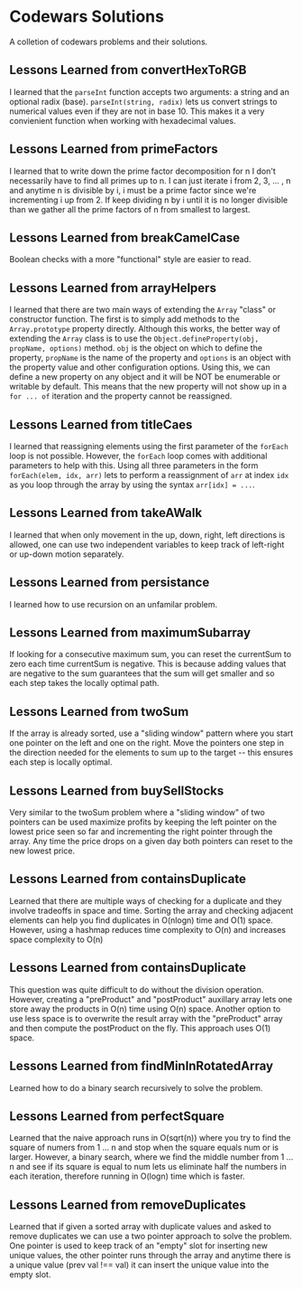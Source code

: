 # Codewars Solutions

A colletion of codewars problems and their solutions.

## Lessons Learned from convertHexToRGB

I learned that the `parseInt` function accepts two arguments: a string and an optional radix (base). `parseInt(string, radix)` lets us convert strings to numerical values even if they are not in base 10.  This makes it a very convienient function when working with hexadecimal values.

## Lessons Learned from primeFactors
I learned that to write down the prime factor decomposition for n I don't necessarily have to find all primes up to n. I can just iterate i from 2, 3, ... , n and anytime n is divisible by i, i must be a prime factor since we're incrementing i up from 2. If keep dividing n by i until it is no longer divisible than we gather all the prime factors of n from smallest to largest.

## Lessons Learned from breakCamelCase
Boolean checks with a more "functional" style are easier to read. 

## Lessons Learned from arrayHelpers
I learned that there are two main ways of extending the `Array` "class" or constructor function. The first is to simply add methods to the `Array.prototype` property directly. Although this works, the better way of extending the `Array` class is to use the `Object.defineProperty(obj, propName, options)` method. `obj` is the object on which to define the property, `propName` is the name of the property and `options` is an object with the property value and other configuration options. Using this, we can define a new property on any object and it will be NOT be enumerable or writable by default. This means that the new property will not show up in a `for ... of` iteration and the property cannot be reassigned.

## Lessons Learned from titleCaes
I learned that reassigning elements using the first parameter of the `forEach` loop is not possible. However, the `forEach` loop comes with additional parameters to help with this.  Using all three parameters in the form `forEach(elem, idx, arr)` lets to perform a reassignment of `arr` at index `idx` as you loop through the array by using the syntax `arr[idx] = ...`.

## Lessons Learned from takeAWalk
I learned that when only movement in the up, down, right, left directions is allowed, one can use two independent variables to keep track of left-right or up-down motion separately.

## Lessons Learned from persistance
I learned how to use recursion on an unfamilar problem. 

## Lessons Learned from maximumSubarray
If looking for a consecutive maximum sum, you can reset the currentSum to zero each time currentSum is negative. This is because adding values that are negative to the sum guarantees that the sum will get smaller and so each step takes the locally optimal path.

## Lessons Learned from twoSum
If the array is already sorted, use a "sliding window" pattern where you start one pointer on the left and one on the right. Move the pointers one step in the direction needed for the elements to sum up to the target -- this ensures each step is locally optimal.

## Lessons Learned from buySellStocks
Very similar to the twoSum problem where a "sliding window" of two pointers can be used maximize profits by keeping the left pointer on the lowest price seen so far and incrementing the right pointer through the array.  Any time the price drops on a given day both pointers can reset to the new lowest price.

## Lessons Learned from containsDuplicate
Learned that there are multiple ways of checking for a duplicate and they involve tradeoffs in space and time. Sorting the array and checking adjacent elements can help you find duplicates in O(nlogn) time and O(1) space. However, using a hashmap reduces time complexity to O(n) and increases space complexity to O(n)

## Lessons Learned from containsDuplicate
This question was quite difficult to do without the division operation. However, creating a "preProduct" and "postProduct" auxillary array lets one store away the products in O(n) time using O(n) space. Another option to use less space is to overwrite the result array with the "preProduct" array and then compute the postProduct on the fly. This approach uses O(1) space.

## Lessons Learned from findMinInRotatedArray
Learned how to do a binary search recursively to solve the problem.

## Lessons Learned from perfectSquare
Learned that the naive approach runs in O(sqrt(n)) where you try to find the square of numers from 1 ... n and stop when the square equals num or is larger. However, a binary search, where we find the middle number from 1 ... n and see if its square is equal to num lets us eliminate half the numbers in each iteration, therefore running in O(logn) time which is faster.

## Lessons Learned from removeDuplicates
Learned that if given a sorted array with duplicate values and asked to remove duplicates we can use a two pointer approach to solve the problem. One pointer is used to keep track of an "empty" slot for inserting new unique values, the other pointer runs through the array and anytime there is a unique value (prev val !== val) it can insert the unique value into the empty slot.